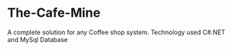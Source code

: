 # The-Cafe-Mine
A complete solution for any Coffee shop system. Technology used C#.NET and MySql Database
